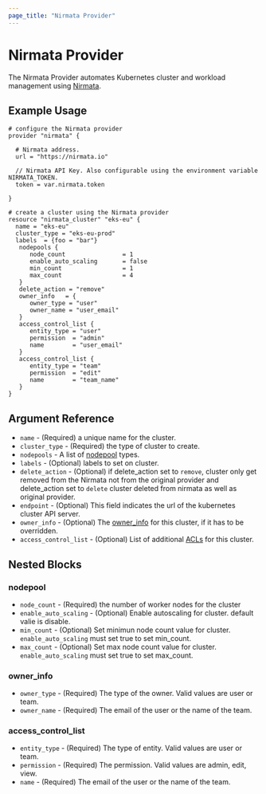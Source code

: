 ```yaml
---
page_title: "Nirmata Provider"
---
```


# Nirmata Provider

The Nirmata Provider automates Kubernetes cluster and workload management using [Nirmata](https://nirmata.com).

## Example Usage

```hcl
# configure the Nirmata provider
provider "nirmata" {
 
  # Nirmata address.
  url = "https://nirmata.io"

  // Nirmata API Key. Also configurable using the environment variable NIRMATA_TOKEN.
  token = var.nirmata.token

}
```

```hcl
# create a cluster using the Nirmata provider
resource "nirmata_cluster" "eks-eu" {
  name = "eks-eu"
  cluster_type = "eks-eu-prod"
  labels  = {foo = "bar"}
   nodepools {
      node_count                = 1 
      enable_auto_scaling       = false
      min_count                 = 1
      max_count                 = 4
   }
   delete_action = "remove"
   owner_info   = {
      owner_type = "user"
      owner_name = "user_email"
   }
   access_control_list {
      entity_type = "user"
      permission  = "admin"
      name        = "user_email"
   }
   access_control_list {
      entity_type = "team"
      permission  = "edit"
      name        = "team_name"
   }
}
```

## Argument Reference

* `name` - (Required) a unique name for the cluster.
* `cluster_type` - (Required) the type of cluster to create.
* `nodepools` - A list of [nodepool](#nodepool) types.
* `labels` - (Optional) labels to set on cluster.
* `delete_action` - (Optional) if delete_action set to `remove`, cluster only get removed from the Nirmata not from the original provider and delete_action set to `delete` cluster deleted from nirmata as well as original provider.
* `endpoint` - (Optional) This field indicates the url of the kubernetes cluster API server.
* `owner_info` - (Optional) The [owner_info](#owner_info) for this cluster, if it has to be overridden.
* `access_control_list` - (Optional) List of additional [ACLs](#access_control_list) for this cluster.
## Nested Blocks

### nodepool

* `node_count` - (Required) the number of worker nodes for the cluster
* `enable_auto_scaling` - (Optional) Enable autoscaling for cluster. default valie is disable.
* `min_count` - (Optional) Set minimun node count value for cluster. `enable_auto_scaling` must set true to set min_count.
* `max_count` - (Optional) Set max node count value for cluster. `enable_auto_scaling` must set true to set max_count.

### owner_info
* `owner_type` - (Required) The type of the owner. Valid values are user or team.
* `owner_name` - (Required) The email of the user or the name of the team.

### access_control_list
* `entity_type` - (Required) The type of entity. Valid values are user or team.
* `permission` - (Required) The permission. Valid values are admin, edit, view.
* `name` - (Required) The email of the user or the name of the team.
